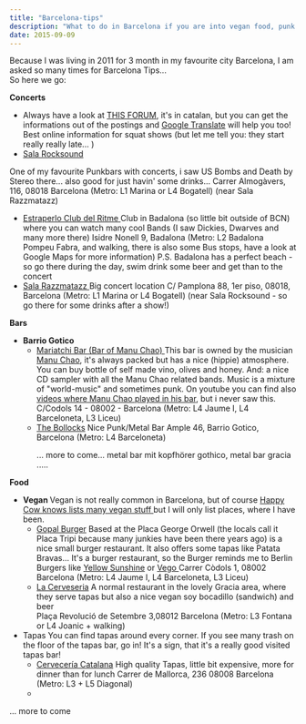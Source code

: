 ```yaml
---
title: "Barcelona-tips"
description: "What to do in Barcelona if you are into vegan food, punk rock concerts and like to go to good bars with loud music! Rock'n'Roll!! I <3 BCN "
date: 2015-09-09
---
```



Because I was living in 2011 for 3 month in my favourite city Barcelona, I am asked so many times for Barcelona Tips...    
So here we go:

<!-- more -->

**Concerts**
* Always have a look at <a href="http://barcelonahardcore.mforos.com/457647-conciertos/" target="_blank">THIS FORUM</a>, it's in catalan, but you can get the informations out of the postings and <a href="http://translate.google.de" target="_blank">Google Translate</a> will help you too! Best online information for squat shows (but let me tell you: they start really really late... )</li>
	<li><a href="http://salarocksound.com" target="_blank">Sala Rocksound</a>
One of my favourite Punkbars with concerts, i saw US Bombs and Death by Stereo there... also good for just havin' some drinks...
Carrer Almogàvers, 116, 08018 Barcelona
(Metro: L1 Marina or L4 Bogatell)
(near Sala Razzmatazz)
* <a href="https://www.facebook.com/estraperloclubdelritme" target="_blank">Estraperlo Club del Ritme
</a>Club in Badalona (so little bit outside of BCN) where you can watch many cool Bands (I saw Dickies, Dwarves and many more there)
Isidre Nonell 9, Badalona
(Metro: L2 Badalona Pompeu Fabra, and walking, there is also some Bus stops, have a look at Google Maps for more information)
P.S. Badalona has a perfect beach - so go there during the day, swim drink some beer and get than to the concert
* <a href="http://www.salarazzmatazz.com" target="_blank">Sala Razzmatazz
</a>Big concert location
C/ Pamplona 88, 1er piso, 08018, Barcelona
(Metro: L1 Marina or L4 Bogatell)
(near Sala Rocksound - so go there for some drinks after a show!)


**Bars**
<ul>
	<li><strong>Barrio Gotico

</strong>
<ul>
	<li><a href="http://www.mariatchi.com/" target="_blank">Mariatchi Bar (Bar of Manu Chao)
</a>This bar is owned by the musician <a href="http://www.manuchao.net/" target="_blank">Manu Chao</a>, it's always packed but has a nice (hippie) atmosphere.
You can buy bottle of self made vino, olives and honey. And: a nice CD sampler with all the Manu Chao related bands. Music is a mixture of "world-music" and sometimes punk.
On youtube you can find also <a href="https://www.youtube.com/results?search_query=manu+chao+bar+mariatchi" target="_blank">videos where Manu Chao played in his bar</a>, but i never saw this.
C/Codols 14 - 08002 - Barcelona
(Metro: L4 Jaume I, L4 Barceloneta, L3 Liceu)</li>
	<li><a href="https://www.facebook.com/BollocksBcn" target="_blank">The Bollocks</a>
Nice Punk/Metal Bar
Ample 46, Barrio Gotico, Barcelona
(Metro: L4 Barceloneta)




... more to come...
metal bar mit kopfhörer gothico, metal bar gracia .....</li>
</ul>
</li>
</ul>
<strong>
Food</strong>
<ul>
	<li><strong>Vegan
</strong>Vegan is not really common in Barcelona, but of course <a href="http://www.happycow.net/europe/spain/barcelona/" target="_blank">Happy Cow knows lists many vegan stuff </a>but I will only list places, where I have been.
<ul>
	<li><a href="https://www.facebook.com/pages/Gopal-Barcelona/143601932463099" target="_blank">Gopal Burger</a>
Based at the Placa George Orwell (the locals call it Placa Tripi because many junkies have been there years ago)  is a nice small burger restaurant. It also offers some tapas like Patata Bravas...
It's a burger restaurant, so the Burger reminds me to Berlin Burgers like <a href="http://www.yellow-sunshine.de/" target="_blank">Yellow Sunshine</a> or <a href="http://www.vego-foodworld.de/" target="_blank">Vego
</a>Carrer Còdols 1, 08002 Barcelona
(Metro: L4 Jaume I, L4 Barceloneta, L3 Liceu)</li>
	<li><a href="http://www.lacerveseria.com/" target="_blank">La Cerveseria</a>
A normal restaurant in the lovely Gracia area, where they serve tapas but also a nice vegan soy <span id="result_box" class="short_text" lang="es"><span class="hps alt-edited">bocadillo (sandwich) a</span></span>nd beer
<div class="cards-text-truncate-and-wrap">Plaça Revolució de Setembre 3,08012 Barcelona
(Metro: L3 Fontana or L4 Joanic  + walking)</div></li>
</ul>
</li>
	<li>Tapas
You can find tapas around every corner. If you see many trash on the floor of the tapas bar, go in! It's a sign, that it's a really good visited tapas bar!
<ul>
	<li><a href="https://www.facebook.com/Cervecería-Catalana-539478542770052" target="_blank">Cervecería Catalana</a>
High quality Tapas, little bit expensive, more for dinner than for lunch
Carrer de Mallorca, 236 08008 Barcelona
(Metro: L3 + L5 Diagonal)</li>
	<li></li>
</ul>
</li>
</ul>
... more to come
